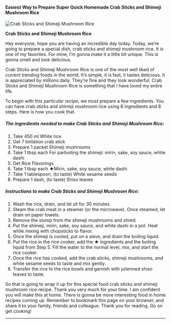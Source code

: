             

#### Easiest Way to Prepare Super Quick Homemade Crab Sticks and Shimeji Mushroom Rice

![Crab Sticks and Shimeji Mushroom Rice](https://img-global.cpcdn.com/recipes/6635914181738496/751x532cq70/crab-sticks-and-shimeji-mushroom-rice-recipe-main-photo.jpg)

**Crab Sticks and Shimeji Mushroom Rice**

Hey everyone, hope you are having an incredible day today. Today, we’re going to prepare a special dish, crab sticks and shimeji mushroom rice. It is one of my favorites. For mine, I’m gonna make it a little bit unique. This is gonna smell and look delicious.

Crab Sticks and Shimeji Mushroom Rice is one of the most well liked of current trending foods in the world. It’s simple, it is fast, it tastes delicious. It is appreciated by millions daily. They’re fine and they look wonderful. Crab Sticks and Shimeji Mushroom Rice is something that I have loved my entire life.

To begin with this particular recipe, we must prepare a few ingredients. You can have crab sticks and shimeji mushroom rice using 8 ingredients and 8 steps. Here is how you cook that.

##### The ingredients needed to make Crab Sticks and Shimeji Mushroom Rice:

1.  Take 450 ml White rice
2.  Get 7 Imitation crab stick
3.  Prepare 1 packet Shimeji mushrooms
4.  Take 1 tbsp each For parboiling the shimeji: mirin, sake, soy sauce, white dashi
5.  Get Rice Flavorings
6.  Take 1 tbsp each ★Mirin, sake, soy sauce, white dashi
7.  Take 1 tablespoon, (to taste) White sesame seeds
8.  Prepare 1 dash, (to taste) Shiso leaves

##### Instructions to make Crab Sticks and Shimeji Mushroom Rice:

1.  Wash the rice, drain, and let sit for 30 minutes.
2.  Steam the crab meat in a steamer (or the microwave). Once steamed, let drain on paper towels.
3.  Remove the stump from the shimeji mushrooms and shred.
4.  Put the shimeji, mirin, sake, soy sauce, and white dashi in a pot. Heat while mixing with chopsticks to flavor.
5.  Once the shimeji is cooled, put on a sieve, and drain the boiling liquid.
6.  Put the rice in the rice cooker, add the ★ ingredients and the boiling liquid from Step 5. Fill the water to the normal level, mix, and start the rice cooker.
7.  Once the rice has cooked, add the crab sticks, shimeji mushrooms, and white sesame seeds to taste and mix gently.
8.  Transfer the rice to the rice bowls and garnish with julienned shiso leaves to taste.

So that is going to wrap it up for this special food crab sticks and shimeji mushroom rice recipe. Thank you very much for your time. I am confident you will make this at home. There is gonna be more interesting food in home recipes coming up. Remember to bookmark this page on your browser, and share it to your family, friends and colleague. Thank you for reading. Go on get cooking!

* * *